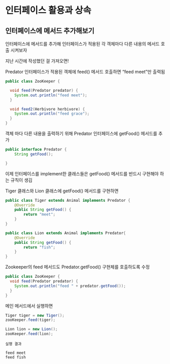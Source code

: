 # 인터페이스 활용과 상속
## 인터페이스에 메서드 추가해보기

인터페이스에 메서드를 추가해 인터페이스가 적용된 각 객체마다 다른 내용의 메서드 호출 시켜보자

지난 시간에 작성했던 걸 가져오면!

Predator 인터페이스가 적용된 객체에 feed() 메서드 호출하면 “feed meet”만 출력됨

```java
public class ZooKeeper {

  void feed(Predator predator) {
    System.out.println("feed meet");
  }

  void feed2(Herbivore herbivore) {
    System.out.println("feed grace");
  }
}
```

객체 마다 다른 내용을 출력하기 위해 Predator 인터페이스에 getFood() 메서드를 추가

```java
public interface Predator {
	String getFood();	

}
```

이제 인터페이스를 implement한 클래스들은 getFood() 메서드를 반드시 구현해야 하는 규칙이 생김

Tiger 클래스와 Lion 클래스에 getFood() 메서드를 구현하면

```java
public class Tiger extends Animal implements Predator {
    @Override
    public String getFood() {
        return "meet";
    }
}
```

```java
public class Lion extends Animal implements Predator{
    @Override
    public String getFood() {
        return "fish";
    }
}
```

Zookeeper의 feed 메서드도 Predator.getFood() 구현체를 호출하도록 수정

```java
public class ZooKeeper {
  void feed(Predator predator) {
    System.out.println("feed " + predator.getFood());
  }
}
```

메인 메서드에서 실행하면

```java
Tiger tiger = new Tiger();
zooKeeper.feed(tiger);

Lion lion = new Lion();
zooKeeper.feed(lion);
```

```
실행 결과

feed meet
feed fish
```